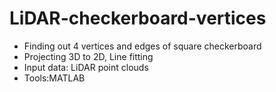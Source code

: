 # LiDAR-checkerboard-vertices
- Finding out 4 vertices and edges of square checkerboard
- Projecting 3D to 2D, Line fitting
- Input data: LiDAR point clouds
- Tools:MATLAB
